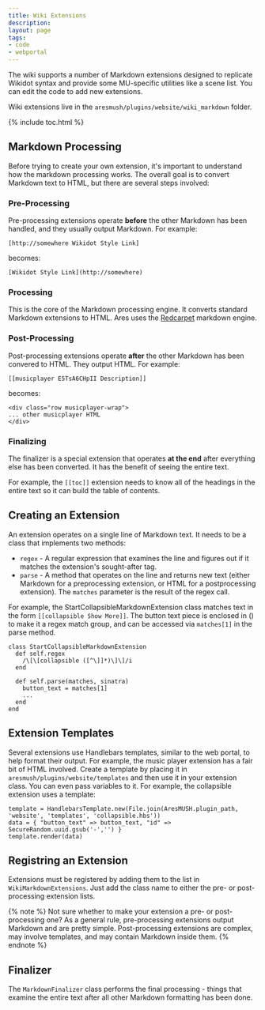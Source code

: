 ```yaml
---
title: Wiki Extensions
description: 
layout: page
tags:
- code
- webportal
---
```


The wiki supports a number of Markdown extensions designed to replicate Wikidot syntax and provide some MU-specific utilities like a scene list.  You can edit the code to add new extensions.

Wiki extensions live in the `aresmush/plugins/website/wiki_markdown` folder.

{% include toc.html %}

## Markdown Processing

Before trying to create your own extension, it's important to understand how the markdown processing works.  The overall goal is to convert Markdown text to HTML, but there are several steps involved:

### Pre-Processing

Pre-processing extensions operate **before** the other Markdown has been handled, and they usually output Markdown.  For example:

    [http://somewhere Wikidot Style Link]

becomes:

    [Wikidot Style Link](http://somewhere)

### Processing

This is the core of the Markdown processing engine.  It converts standard Markdown extensions to HTML.  Ares uses the [Redcarpet](https://github.com/vmg/redcarpet) markdown engine.

### Post-Processing

Post-processing extensions operate **after** the other Markdown has been convered to HTML.  They output HTML.  For example:

    [[musicplayer E5TsA6CHpII Description]]

becomes:

    <div class="row musicplayer-wrap">
    ... other musicplayer HTML
    </div>

### Finalizing

The finalizer is a special extension that operates **at the end** after everything else has been converted.  It has the benefit of seeing the entire text.

For example, the `[[toc]]` extension needs to know all of the headings in the entire text so it can build the table of contents.

## Creating an Extension

An extension operates on a single line of Markdown text.  It needs to be a class that implements two methods:

* `regex` - A regular expression that examines the line and figures out if it matches the extension's sought-after tag.
* `parse` - A method that operates on the line and returns new text (either Markdown for a preprocessing extension, or HTML for a postprocessing extension).  The `matches` parameter is the result of the regex call.

For example, the StartCollapsibleMarkdownExtension class matches text in the form `[[collapsible Show More]]`.  The button text piece is enclosed in () to make it a regex match group, and can be accessed via `matches[1]` in the parse method.

    class StartCollapsibleMarkdownExtension
      def self.regex
        /\[\[collapsible ([^\]]*)\]\]/i
      end
      
      def self.parse(matches, sinatra)
        button_text = matches[1]
        ...      
      end
    end

## Extension Templates

Several extensions use Handlebars templates, similar to the web portal, to help format their output.  For example, the music player extension has a fair bit of HTML involved.  Create a template by placing it in `aresmush/plugins/website/templates` and then use it in your extension class.  You can even pass variables to it.  For example, the collapsible extension uses a template:

    template = HandlebarsTemplate.new(File.join(AresMUSH.plugin_path, 'website', 'templates', 'collapsible.hbs'))
    data = { "button_text" => button_text, "id" => SecureRandom.uuid.gsub('-','') }
    template.render(data) 

## Registring an Extension

Extensions must be registered by adding them to the list in `WikiMarkdownExtensions`.  Just add the class name to either the pre- or post-processing extension lists.

{% note %} 
 Not sure whether to make your extension a pre- or post-processing one?  As a general rule, pre-processing extensions output Markdown and are pretty simple.  Post-processing extensions are complex, may involve templates, and may contain Markdown inside them.
{% endnote %}

## Finalizer

The `MarkdownFinalizer` class performs the final processing - things that examine the entire text after all other Markdown formatting has been done.